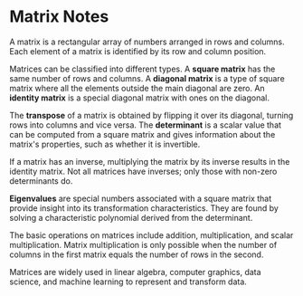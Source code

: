 # Matrix Notes

A matrix is a rectangular array of numbers arranged in rows and columns. Each element of a matrix is identified by its row and column position.

Matrices can be classified into different types. A **square matrix** has the same number of rows and columns. A **diagonal matrix** is a type of square matrix where all the elements outside the main diagonal are zero. An **identity matrix** is a special diagonal matrix with ones on the diagonal.

The **transpose** of a matrix is obtained by flipping it over its diagonal, turning rows into columns and vice versa. The **determinant** is a scalar value that can be computed from a square matrix and gives information about the matrix's properties, such as whether it is invertible.

If a matrix has an inverse, multiplying the matrix by its inverse results in the identity matrix. Not all matrices have inverses; only those with non-zero determinants do.

**Eigenvalues** are special numbers associated with a square matrix that provide insight into its transformation characteristics. They are found by solving a characteristic polynomial derived from the determinant.

The basic operations on matrices include addition, multiplication, and scalar multiplication. Matrix multiplication is only possible when the number of columns in the first matrix equals the number of rows in the second.

Matrices are widely used in linear algebra, computer graphics, data science, and machine learning to represent and transform data.
